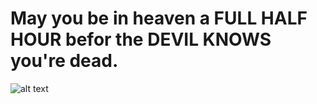  
# May you be in heaven a FULL HALF HOUR befor the **DEVIL KNOWS** you're dead.


![alt text](https://riyapillailoves.files.wordpress.com/2014/12/fuck-you.jpg)
